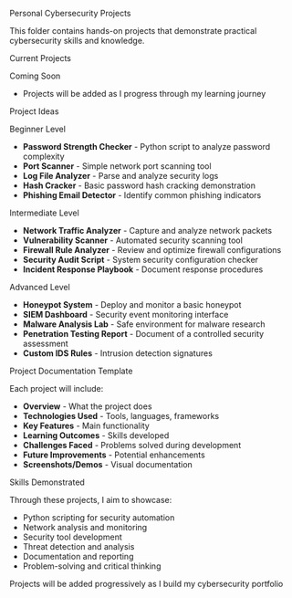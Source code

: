 Personal Cybersecurity Projects

This folder contains hands-on projects that demonstrate practical cybersecurity skills and knowledge.

Current Projects

Coming Soon
- Projects will be added as I progress through my learning journey

Project Ideas

Beginner Level
- **Password Strength Checker** - Python script to analyze password complexity
- **Port Scanner** - Simple network port scanning tool
- **Log File Analyzer** - Parse and analyze security logs
- **Hash Cracker** - Basic password hash cracking demonstration
- **Phishing Email Detector** - Identify common phishing indicators

Intermediate Level
- **Network Traffic Analyzer** - Capture and analyze network packets
- **Vulnerability Scanner** - Automated security scanning tool
- **Firewall Rule Analyzer** - Review and optimize firewall configurations
- **Security Audit Script** - System security configuration checker
- **Incident Response Playbook** - Document response procedures

Advanced Level
- **Honeypot System** - Deploy and monitor a basic honeypot
- **SIEM Dashboard** - Security event monitoring interface
- **Malware Analysis Lab** - Safe environment for malware research
- **Penetration Testing Report** - Document of a controlled security assessment
- **Custom IDS Rules** - Intrusion detection signatures

Project Documentation Template

Each project will include:
- **Overview** - What the project does
- **Technologies Used** - Tools, languages, frameworks
- **Key Features** - Main functionality
- **Learning Outcomes** - Skills developed
- **Challenges Faced** - Problems solved during development
- **Future Improvements** - Potential enhancements
- **Screenshots/Demos** - Visual documentation

Skills Demonstrated

Through these projects, I aim to showcase:
- Python scripting for security automation
- Network analysis and monitoring
- Security tool development
- Threat detection and analysis
- Documentation and reporting
- Problem-solving and critical thinking


Projects will be added progressively as I build my cybersecurity portfolio
